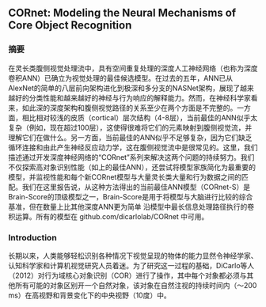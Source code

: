 ## CORnet: Modeling the Neural Mechanisms of Core Object Recognition

### 摘要
在灵长类腹侧视觉处理流中，具有空间重复处理的深度人工神经网络（也称为深度卷积ANN）已确立为视觉处理的最佳候选模型。在过去的五年，ANN已从AlexNet的简单的八层前向架构进化到极深和多分支的NASNet架构，展现了越来越好的分类性能和越来越好的神经与行为响应的解释能力。然而，在神经科学家看来，如此深的深度架构和腹侧视觉路径的关系至少在两个方面是不完整的。一方面，相比相对较浅的皮质（cortical）层次结构（4-8层），当前最佳的ANN似乎太复杂（例如，现在超过100层），这使得很难将它们的元素映射到腹侧视觉流，并理解它们在做什么。另一方面，当前最佳的ANN似乎不足够复杂，因为它们缺乏循环连接和由此产生神经反应动力学，这在腹侧视觉流中是很常见的。这里，我们描述通过开发深度神经网络的“CORnet”系列来解决这两个问题的持续努力。我们不仅探索高对象识别性能（如上的最佳ANN），还尝试将模型家族简化为最重要的模型，并监视性能和每个新CORnet模型与大量灵长类大量和行为数据之间的匹配。我们在这里报告说，从这种方法得出的当前最佳ANN模型（CORnet-S）是Brain-Score的顶级模型之一，Brain-Score是用于将模型与大脑进行比较的综合基准，但在数量上比其他深度ANN更为简单 沿模型中最长信息处理路径执行的卷积运算。所有的模型在 github.com/dicarlolab/CORnet 中可用。

### Introduction
长期以来，人类能够轻松识别各种情况下视觉呈现的物体的能力显然令神经学家、认知科学家和计算机视觉研究人员着迷。为了研究这一过程的基础，DiCarlo等人（2012）对行为域核心对象识别（COR）进行了操作，其中每个对象都必须与其他所有可能的对象区别开一个自然对象，该对象在自然注视的持续时间内（〜200 ms）在高视野和背景变化下的中央视野（10度）中。 
